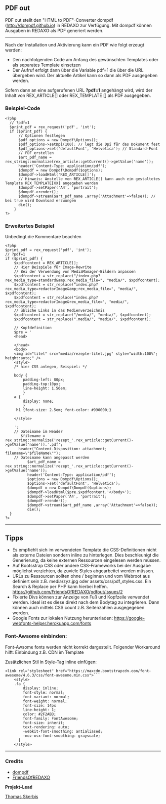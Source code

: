 ## PDF out

PDF out stellt den "HTML to PDF"-Converter dompdf (http://dompdf.github.io) in REDAXO zur Verfügung.
Mit dompdf können Ausgaben in REDAXO als PDF generiert werden. 
___

Nach der Installation und Aktivierung kann ein PDF wie folgt erzeugt werden:
- Den nachfolgenden Code am Anfang des gewünschten Templates oder als separates Template einsetzen
- Der Aufruf erfolgt dann über die Variable pdf=1 die über die URL übergeben wird. Der aktuelle Artikel kann so dann als PDF ausgegeben werden. 

Sofern dann an eine aufgerufenen URL **?pdf=1** angehängt wird, wird der Inhalt von REX_ARTICLE[] oder REX_TEMPLATE [] als PDF ausgegeben.

### Beispiel-Code 
	<?php
	  // ?pdf=1
	  $print_pdf = rex_request('pdf', 'int');
	  if ($print_pdf) {
		  // Optionen festlegen
		  $pdf_options = new Dompdf\Options();
		  $pdf_options->setDpi(100); // legt die Dpi für das Dokument fest
		  $pdf_options->set('defaultFont', 'Helvetica'); // Standard-Font
		  // PDF erstellen
		  $art_pdf_name =  rex_string::normalize(rex_article::getCurrent()->getValue('name'));
		  header('Content-Type: application/pdf');
		  $dompdf = new Dompdf\Dompdf($options);
		  $dompdf->loadHtml('REX_ARTICLE[]');
		  // Hinweis: Anstelle von REX_ARTICLE[] kann auch ein gestaltetes Template REX_TEMPLATE[XX] angegeben werden
		  $dompdf->setPaper('A4', 'portrait');
		  $dompdf->render();
		  $dompdf->stream($art_pdf_name ,array('Attachment'=>false)); // bei true wird Download erzwungen
		  die();
		}
	?>
	
### Erweitertes Beispiel 
Unbedingt die Kommentare beachten

	<?php
	$print_pdf = rex_request('pdf', 'int');
	// ?pdf=1 
	if ($print_pdf) {
		$xpdfcontent = REX_ARTICLE[];
		// Hier Beispiele für Image-Rewrite
		// Bei der Verwendung von MediaManager-Bildern anpassen    
		$xpdfcontent = str_replace("/index.php?rex_media_type=standard&amp;rex_media_file=", "media/", $xpdfcontent);
		$xpdfcontent = str_replace("index.php?rex_media_type=redactorImage&amp;rex_media_file=", "media/", $xpdfcontent);
		$xpdfcontent = str_replace("index.php?rex_media_type=redactorImage&rex_media_file=", "media/", $xpdfcontent);
		// übliche Links in das Medienverzeichnis    
		$xpdfcontent = str_replace("/media/", "media/", $xpdfcontent);
		$xpdfcontent = str_replace(".media/", "media/", $xpdfcontent);

		// Kopfdefinition
		$pre = '
		<head>

		</head>
		<body>
		<img id="titel" src="media/rezepte-titel.jpg" style="width:100%"; height:auto;" />
		<style>
		/* hier CSS anlegen, Beispiel: */

		body { 
		    padding-left: 80px; 
		    padding-top:10px; 
		    line-height: 1.56em; 
		    }
		a {
		    display: none;
		    } 
		 h1 {font-size: 2.5em; font-color: #990000;}

		</style>

		';
		// Dateiname im Header
		   $filename = rex_string::normalize('rezept_'.rex_article::getCurrent()->getValue('name')).'.pdf';
		  header("Content-Disposition: attachment; filename=\"$fileName\"");
		// Dateiname kann angepasst werden
		      $art_pdf_name =  rex_string::normalize('rezept_'.rex_article::getCurrent()->getValue('name'));
		      header('Content-Type: application/pdf');
		      $options = new Dompdf\Options();
		      $options->set('defaultFont', 'Helvetica');
		      $dompdf = new Dompdf\Dompdf($options);
		      $dompdf->loadHtml($pre.$xpdfcontent.'</body>');
		      $dompdf->setPaper('A4', 'portrait');
		      $dompdf->render();
		      $dompdf->stream($art_pdf_name ,array('Attachment'=>false));
		      die();
	  }
	?>

___
## Tipps
- Es empfiehlt sich im verwendeten Template die CSS-Definitionen nicht als externe Dateien sondern inline zu hinterlegen. Dies beschleunigt die Generierung, da keine externen Ressourcen eingelesen werden müssen.
- Auf Bootsstrap CSS oder andere CSS-Frameworks bei der Ausgabe möglichst verzichten, da zuviele Styles abgearbeitet werden müssen. 
- URLs zu Ressourcen sollten ohne / beginnen und vom Webroot aus definiert sein z.B. media/zyz.jpg oder assets/css/pdf_styles.css. Ein Search & Replace per PHP kann hierbei helfen. https://github.com/FriendsOfREDAXO/pdfout/issues/2
- Fixierte Divs können zur Anzeige von Fuß und Kopfzeile verwendet werden. Ideal ist es diese direkt nach dem Bodytag zu integrieren. Dann können auch mittels CSS count z.B. Seitenzahlen ausgegegeben werden.
- Google Fonts zur lokalen Nutzung herunterladen: https://google-webfonts-helper.herokuapp.com/fonts



### Font-Awsome einbinden: 
Font-Awsome fonts werden nicht korrekt dargestellt. 
Folgender Workaround hilft: 
Einbindung z.B. CDN im Template

Zusätzlichen Stil in Style-Tag inline einfügen: 
		
	<link rel="stylesheet" href="https://maxcdn.bootstrapcdn.com/font-awesome/4.6.3/css/font-awesome.min.css">```
		<style>
		.fa {
		    display: inline;
		    font-style: normal;
		    font-variant: normal;
		    font-weight: normal;
		    font-size: 14px
		    line-height: 1;
		    color: #2F2ABD;
		    font-family: FontAwesome;
		    font-size: inherit;
		    text-rendering: auto;
		    -webkit-font-smoothing: antialiased;
		    -moz-osx-font-smoothing: grayscale;
		  }
		</style>  

___
### Credits

- [dompdf](http://dompdf.github.io)
- [FriendsOfREDAXO](https://github.com/FriendsOfREDAXO)

**Projekt-Lead**

[Thomas Skerbis](https://github.com/skerbis)
